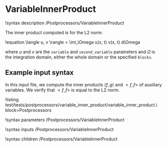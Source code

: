 # VariableInnerProduct

!syntax description /Postprocessors/VariableInnerProduct

The inner product computed is for the L2 norm:

!equation
\langle u, v \rangle = \int_\Omega u(x, t) v(x, t) d\Omega

where $u$ and $v$ are the `variable` and `second_variable` parameters and $\Omega$ is the integration domain, either the whole domain or the specified `blocks`.

## Example input syntax

In this input file, we compute the inner products $\langle f,g \rangle$ and $<f,f>$ of auxiliary variables. We verify that $<f,f>$ is equal to the L2 norm.

!listing test/tests/postprocessors/variable_inner_product/variable_inner_product.i block=Postprocessors

!syntax parameters /Postprocessors/VariableInnerProduct

!syntax inputs /Postprocessors/VariableInnerProduct

!syntax children /Postprocessors/VariableInnerProduct

